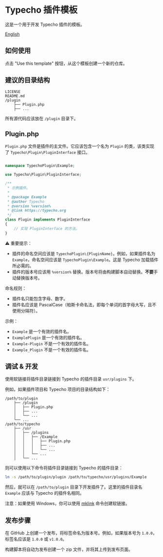 # Typecho 插件模板

这是一个用于开发 Typecho 插件的模板。

[English](README.md)

## 如何使用

点击 "Use this template" 按钮，从这个模板创建一个新的仓库。

## 建议的目录结构

```
LICENSE
README.md
/plugin
    ├── Plugin.php
    ├── ...
```

所有源代码应该放在 `/plugin` 目录下。

## Plugin.php

`Plugin.php` 文件是插件的主文件。它应该包含一个名为 `Plugin` 的类，该类实现了 `Typecho\Plugin\PluginInterface` 接口。

```php

namespace TypechoPlugin\Example;

use Typecho\Plugin\PluginInterface;

/**
 * 示例插件。
 *
 * @package Example
 * @author Typecho
 * @version %version%
 * @link https://typecho.org
 */
class Plugin implements PluginInterface
{
    // 实现 PluginInterface 的方法。
}
```

⚠️ 重要提示：

- 插件的命名空间应该是 `TypechoPlugin\{PluginName}`。例如，如果插件名为 `Example`，命名空间应该是 `TypechoPlugin\Example`。这是 Typecho 加载插件所必需的。
- 插件的版本号应该用 `%version%` 替换。版本号将由构建脚本自动替换。**不要**手动替换版本号。

命名规则：

- 插件名只能包含字母、数字。
- 插件名应该是 PascalCase（帕斯卡命名法，即每个单词的首字母大写，且不使用分隔符）。

示例：

- `Example` 是一个有效的插件名。
- `ExamplePlugin` 是一个有效的插件名。
- `Example-Plugin` 不是一个有效的插件名。
- `Example_Plugin` 不是一个有效的插件名。

## 调试 & 开发

使用软链接将插件目录链接到 Typecho 的插件目录 `usr/plugins` 下。

例如，如果插件项目和 Typecho 项目的目录结构如下：

```
/path/to/plugin
    ├── /plugin
    │   ├── Plugin.php
    │   ├── ...
    │   └── ...
    └── ...
/path/to/typecho
    ├── /usr
    │   ├── /plugins
    │   │   ├── /Example
    │   │   │   ├── Plugin.php
    │   │   │   ├── ...
    │   │   │   └── ...
    │   │   └── ...
    │   └── ...
```

则可以使用以下命令将插件目录链接到 Typecho 的插件目录：

```bash
ln -s /path/to/plugin/plugin /path/to/typecho/usr/plugins/Example
```

然后，就可以在 `/path/to/plugin` 目录下开发插件了。这里的插件目录名 `Example` 应该与 Typecho 的插件名相同。

注意：如果使用 Windows，你可以使用 [mklink](https://docs.microsoft.com/en-us/windows-server/administration/windows-commands/mklink) 命令创建软链接。


## 发布步骤

在 GitHub 上创建一个发布，将标签命名为版本号。例如，如果版本号为 `1.0.0`，标签名应该是 `1.0.0` 或 `v1.0.0`。

构建脚本将自动为发布创建一个 zip 文件，并将其上传到发布页面。